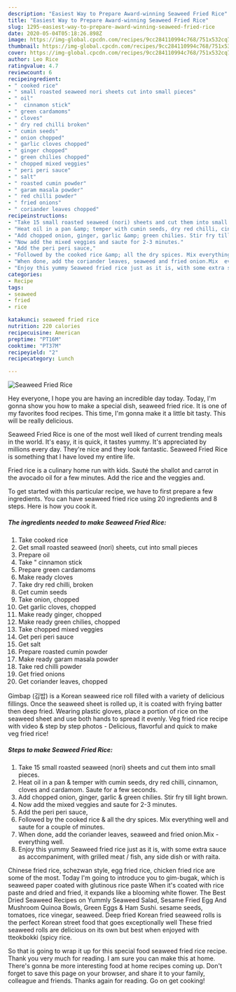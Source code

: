 ```yaml
---
description: "Easiest Way to Prepare Award-winning Seaweed Fried Rice"
title: "Easiest Way to Prepare Award-winning Seaweed Fried Rice"
slug: 1295-easiest-way-to-prepare-award-winning-seaweed-fried-rice
date: 2020-05-04T05:18:26.898Z
image: https://img-global.cpcdn.com/recipes/9cc284110994c768/751x532cq70/seaweed-fried-rice-recipe-main-photo.jpg
thumbnail: https://img-global.cpcdn.com/recipes/9cc284110994c768/751x532cq70/seaweed-fried-rice-recipe-main-photo.jpg
cover: https://img-global.cpcdn.com/recipes/9cc284110994c768/751x532cq70/seaweed-fried-rice-recipe-main-photo.jpg
author: Leo Rice
ratingvalue: 4.7
reviewcount: 6
recipeingredient:
- " cooked rice"
- " small roasted seaweed nori sheets cut into small pieces"
- " oil"
- "  cinnamon stick"
- " green cardamoms"
- " cloves"
- " dry red chilli broken"
- " cumin seeds"
- " onion chopped"
- " garlic cloves chopped"
- " ginger chopped"
- " green chilies chopped"
- " chopped mixed veggies"
- " peri peri sauce"
- " salt"
- " roasted cumin powder"
- " garam masala powder"
- " red chilli powder"
- " fried onions"
- " coriander leaves chopped"
recipeinstructions:
- "Take 15 small roasted seaweed (nori) sheets and cut them into small pieces."
- "Heat oil in a pan &amp; temper with cumin seeds, dry red chilli, cinnamon, cloves and cardamom. Saute for a few seconds."
- "Add chopped onion, ginger, garlic &amp; green chilies. Stir fry till light brown."
- "Now add the mixed veggies and saute for 2-3 minutes."
- "Add the peri peri sauce,"
- "Followed by the cooked rice &amp; all the dry spices. Mix everything well and saute for a couple of minutes."
- "When done, add the coriander leaves, seaweed and fried onion.Mix  everything well."
- "Enjoy this yummy Seaweed fried rice just as it is, with some extra sauce as accompaniment, with grilled meat / fish, any side dish or with raita."
categories:
- Recipe
tags:
- seaweed
- fried
- rice

katakunci: seaweed fried rice 
nutrition: 220 calories
recipecuisine: American
preptime: "PT16M"
cooktime: "PT37M"
recipeyield: "2"
recipecategory: Lunch

---
```



![Seaweed Fried Rice](https://img-global.cpcdn.com/recipes/9cc284110994c768/751x532cq70/seaweed-fried-rice-recipe-main-photo.jpg)

Hey everyone, I hope you are having an incredible day today. Today, I'm gonna show you how to make a special dish, seaweed fried rice. It is one of my favorites food recipes. This time, I'm gonna make it a little bit tasty. This will be really delicious.

Seaweed Fried Rice is one of the most well liked of current trending meals in the world. It's easy, it is quick, it tastes yummy. It's appreciated by millions every day. They're nice and they look fantastic. Seaweed Fried Rice is something that I have loved my entire life.

Fried rice is a culinary home run with kids. Sauté the shallot and carrot in the avocado oil for a few minutes. Add the rice and the veggies and.


To get started with this particular recipe, we have to first prepare a few ingredients. You can have seaweed fried rice using 20 ingredients and 8 steps. Here is how you cook it.

<!--inarticleads1-->

##### The ingredients needed to make Seaweed Fried Rice:

1. Take  cooked rice
1. Get  small roasted seaweed (nori) sheets, cut into small pieces
1. Prepare  oil
1. Take  &#34; cinnamon stick
1. Prepare  green cardamoms
1. Make ready  cloves
1. Take  dry red chilli, broken
1. Get  cumin seeds
1. Take  onion, chopped
1. Get  garlic cloves, chopped
1. Make ready  ginger, chopped
1. Make ready  green chilies, chopped
1. Take  chopped mixed veggies
1. Get  peri peri sauce
1. Get  salt
1. Prepare  roasted cumin powder
1. Make ready  garam masala powder
1. Take  red chilli powder
1. Get  fried onions
1. Get  coriander leaves, chopped


Gimbap (김밥) is a Korean seaweed rice roll filled with a variety of delicious fillings. Once the seaweed sheet is rolled up, it is coated with frying batter then deep fried. Wearing plastic gloves, place a portion of rice on the seaweed sheet and use both hands to spread it evenly. Veg fried rice recipe with video &amp; step by step photos - Delicious, flavorful and quick to make veg fried rice! 

<!--inarticleads2-->

##### Steps to make Seaweed Fried Rice:

1. Take 15 small roasted seaweed (nori) sheets and cut them into small pieces.
1. Heat oil in a pan &amp; temper with cumin seeds, dry red chilli, cinnamon, cloves and cardamom. Saute for a few seconds.
1. Add chopped onion, ginger, garlic &amp; green chilies. Stir fry till light brown.
1. Now add the mixed veggies and saute for 2-3 minutes.
1. Add the peri peri sauce,
1. Followed by the cooked rice &amp; all the dry spices. Mix everything well and saute for a couple of minutes.
1. When done, add the coriander leaves, seaweed and fried onion.Mix  - everything well.
1. Enjoy this yummy Seaweed fried rice just as it is, with some extra sauce as accompaniment, with grilled meat / fish, any side dish or with raita.


Chinese fried rice, schezwan style, egg fried rice, chicken fried rice are some of the most. Today I&#39;m going to introduce you to gim-bugak, which is seaweed paper coated with glutinous rice paste When it&#39;s coated with rice paste and dried and fried, it expands like a blooming white flower. The Best Dried Seaweed Recipes on Yummly Seaweed Salad, Sesame Fried Egg And Mushroom Quinoa Bowls, Green Eggs &amp; Ham Sushi. sesame seeds, tomatoes, rice vinegar, seaweed. Deep fried Korean fried seaweed rolls is the perfect Korean street food that goes exceptionally well These fried seaweed rolls are delicious on its own but best when enjoyed with tteokbokki (spicy rice. 

So that is going to wrap it up for this special food seaweed fried rice recipe. Thank you very much for reading. I am sure you can make this at home. There's gonna be more interesting food at home recipes coming up. Don't forget to save this page on your browser, and share it to your family, colleague and friends. Thanks again for reading. Go on get cooking!
